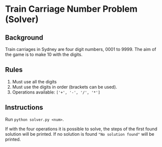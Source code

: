 # Train Carriage Number Problem (Solver)

## Background
Train carriages in Sydney are four digit numbers, 0001 to 9999.
The aim of the game is to make 10 with the digits.

## Rules
1. Must use all the digits
2. Must use the digits in order (brackets can be used).
3. Operations available: `['+', '-', '/', '*']`

## Instructions
Run `python solver.py <num>`.

If with the four operations it is possible to solve, the steps of the first found solution will be printed.
If no solution is found `"No solution found"` will be printed. 


